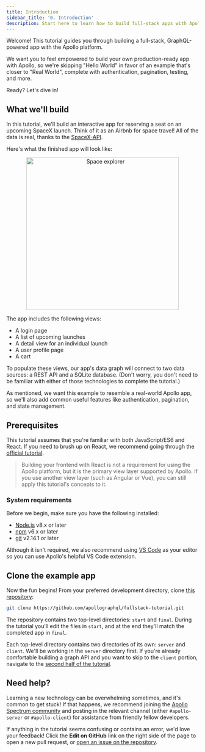 ```yaml
---
title: Introduction
sidebar_title: '0. Introduction'
description: Start here to learn how to build full-stack apps with Apollo
---
```


Welcome! This tutorial guides you through building a full-stack, GraphQL-powered app with the Apollo platform.

We want you to feel empowered to build your own production-ready app with Apollo, so 
we're skipping "Hello World" in favor of an example that's closer to "Real
World", complete with authentication, pagination, testing, and more. 

Ready? Let's dive in!

## What we'll build

In this tutorial, we'll build an interactive app for reserving a seat on an upcoming SpaceX launch. Think of it as an Airbnb for space travel! All of the data is real, thanks to the [SpaceX-API](https://github.com/r-spacex/SpaceX-API).

Here's what the finished app will look like:

<div style="text-align:center">
  <img src="../images/space-explorer.png" alt="Space explorer" width="400">
</div>

The app includes the following views:

* A login page
* A list of upcoming launches
* A detail view for an individual launch
* A user profile page
* A cart

To populate these views, our app's data graph will connect to two data sources: 
a REST API and a SQLite database. (Don't worry, you don't need to be familiar with
either of those technologies to complete the tutorial.)

As mentioned, we want this example to resemble a real-world Apollo app, so we'll
also add common useful features like authentication, pagination, and state
management.

## Prerequisites

This tutorial assumes that you're familiar with both JavaScript/ES6
and React. If you need to brush up on React, we recommend going through the [official tutorial](https://reactjs.org/tutorial/tutorial.html).

> Building your frontend with React is not a requirement for using the Apollo 
> platform, but it is the primary view layer supported by Apollo.
> If you use another view layer (such as Angular or Vue), you can still 
> apply this tutorial's concepts to it.

### System requirements

Before we begin, make sure you have the following installed:

- [Node.js](https://nodejs.org/) v8.x or later
- [npm](https://www.npmjs.com/) v6.x or later
- [git](https://git-scm.com/) v2.14.1 or later

Although it isn't required, we also recommend using [VS Code](https://code.visualstudio.com/)
as your editor so you can use Apollo's helpful VS Code extension.

## Clone the example app

Now the fun begins! From your preferred development directory, clone [this repository](https://github.com/apollographql/fullstack-tutorial):

```bash
git clone https://github.com/apollographql/fullstack-tutorial.git
```

The repository contains two top-level directories: `start` and `final`. During the
tutorial you'll edit the files in `start`, and at the end they'll match the
completed app in `final`.

Each top-level directory contains two directories of its own: `server` and `client`. We'll be working in the `server` directory first. If you're already comfortable
building a graph API and you want to skip to the `client` portion, navigate to the [second half of the tutorial](/tutorial/client/).

## Need help?

Learning a new technology can be overwhelming sometimes, and it's common to get stuck! If that happens, we recommend joining the [Apollo Spectrum community](https://spectrum.chat/apollo) and posting in the relevant channel (either `#apollo-server` or `#apollo-client`) for assistance from friendly fellow developers.

If anything in the tutorial seems confusing or contains an error, we'd love your feedback! Click the **Edit on GitHub** link on the right side of the page to open a new pull request, or [open an issue on the repository](https://github.com/apollographql/apollo/issues/new).
